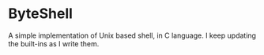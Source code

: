 # ByteShell
A simple implementation of Unix based shell, in C language. I keep updating the built-ins as I write them. 
